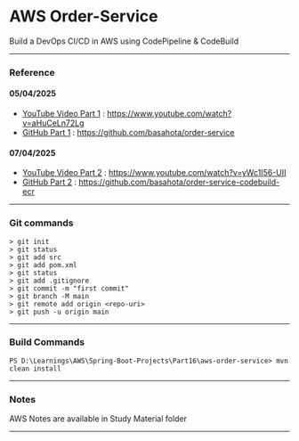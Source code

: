# AWS Order-Service
Build a DevOps CI/CD in AWS using CodePipeline & CodeBuild
<hr/>

### Reference
#### 05/04/2025
* [YouTube Video Part 1](https://www.youtube.com/watch?v=aHuCeLn72Lg) : https://www.youtube.com/watch?v=aHuCeLn72Lg
* [GitHub Part 1](https://github.com/basahota/order-service) : https://github.com/basahota/order-service
#### 07/04/2025
* [YouTube Video Part 2](https://www.youtube.com/watch?v=yWc1I56-UII) : https://www.youtube.com/watch?v=yWc1I56-UII
* [GitHub Part 2](https://github.com/basahota/order-service-codebuild-ecr) : https://github.com/basahota/order-service-codebuild-ecr
<hr/>

### Git commands
```
> git init
> git status
> git add src
> git add pom.xml
> git status
> git add .gitignore
> git commit -m "first commit"
> git branch -M main
> git remote add origin <repo-uri>
> git push -u origin main
```
<hr/>

### Build Commands
```
PS D:\Learnings\AWS\Spring-Boot-Projects\Part16\aws-order-service> mvn clean install
```
<hr/>

### Notes
AWS Notes are available in Study Material folder
<hr/>